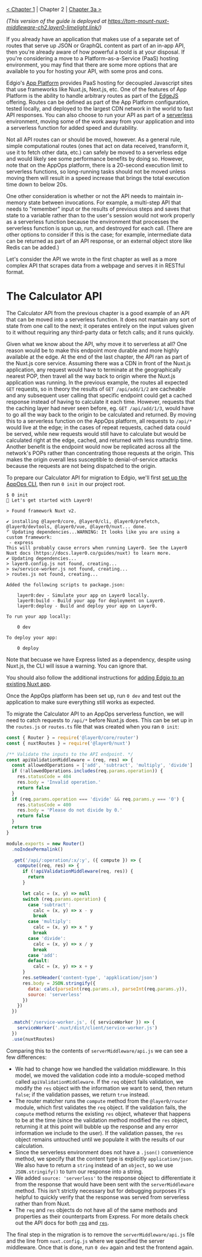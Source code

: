 [< Chapter 1](./ch1.md) | Chapter 2 | [Chapter 3a >](./ch3a.md)

_(This version of the guide is deployed at https://tom-mount-nuxt-middleware-ch2.layer0-limelight.link/)_

If you already have an application that makes use of a separate set of routes that serve up JSON or GraphQL content as part of an in-app API, then you're already aware of how powerful a toold is at your disposal. If you're considering a move to a Platform-as-a-Service (PaaS) hosting environment, you may find that there are some more options that are available to you for hosting your API, with some pros and cons.

Edgio's [App Platform](https://edg.io/appops/app-platform/) provides PaaS hosting for decoupled Javascript sites that use frameworks like Nuxt.js, Next.js, etc. One of the features of App Platform is the ability to handle arbitrary routes as part of the [EdgeJS](https://edg.io/appops/features/edgejs/) offering. Routes can be defined as part of the App Platform configuration, tested locally, and deployed to the largest CDN network in the world to fast API responses. You can also choose to run your API as part of a [serverless](https://edg.io/appops/features/serverless-compute/) environment, moving some of the work away from your application and into a serverless function for added speed and durability.

Not all API routes can or should be moved, however. As a general rule, simple computational routes (ones that act on data received, transform it, use it to fetch other data, etc.) can safely be moved to a serverless edge and would likely see some performance benefits by doing so. However, note that on the AppOps platform, there is a 20-second execution limit to serverless functions, so long-running tasks should not be moved unless moving them will result in a speed increase that brings the total execution time down to below 20s.

One other consideration is whether or not the API needs to maintain in-memory state between invocations. For example, a multi-step API that needs to "remember" input or the results of previous steps and saves that state to a variable rather than to the user's session would not work properly as a serverless function because the environment that processes the serverless function is spun up, run, and destroyed for each call. (There are other options to consider if this is the case; for example, intermediate data can be returned as part of an API response, or an external object store like Redis can be added.)

Let's consider the API we wrote in the first chapter as well as a more complex API that scrapes data from a webpage and serves it in RESTful format.

# The Calculator API

The Calculator API from the previous chapter is a good example of an API that can be moved into a serverless function. It does not mantain any sort of state from one call to the next; it operates entirely on the input values given to it without requiring any third-party data or fetch calls; and it runs quickly.

Given what we know about the API, why move it to serverless at all? One reason would be to make this endpoint more durable and more highly available at the edge. At the end of the last chapter, the API ran as part of the Nuxt.js core service. Assuming there was a CDN in front of the Nuxt.js application, any request would have to terminate at the geographically nearest POP, then travel all the way back to origin where the Nuxt.js application was running. In the previous example, the routes all expected `GET` requests, so in theory the results of `GET /api/add/1/2` are cacheable and any subsequent user calling that specific endpoint could get a cached response instead of having to calculate it each time. However, requests that the caching layer had never seen before, eg. `GET /api/add/1/3`, would have to go all the way back to the origin to be calculated and returned. By moving this to a serverless function on the AppOps platform, all requests to `/api/*` would live at the edge; in the cases of repeat requests, cached data could be served, while new requests would still have to calculate but would be calculated right at the edge, cached, and returned with less roundtrip time. Another benefit is the endpoint would now be replicated across all the network's POPs rather than concentrating those requests at the origin. This makes the origin overall less susceptible to denial-of-service attacks because the requests are not being dispatched to the origin.

To prepare our Calculator API for migration to Edgio, we'll first [set up the AppOps CLI](https://docs.layer0.co/guides/cli), then run `0 init` in our project root.

```
$ 0 init
🚀 Let's get started with Layer0!

> Found framework Nuxt v2.

✔ installing @layer0/core, @layer0/cli, @layer0/prefetch, @layer0/devtools, @layer0/vue, @layer0/nuxt... done.
⠋ Updating dependencies...WARNING: It looks like you are using a custom framework:
 - express
This will probably cause errors when running Layer0. See the Layer0 Nuxt docs (​https://docs.layer0.co/guides/nuxt​) to learn more.
✔ Updating dependencies...
> layer0.config.js not found, creating...
> sw/service-worker.js not found, creating...
> routes.js not found, creating...

Added the following scripts to package.json:

    layer0:dev - Simulate your app on Layer0 locally.
    layer0:build - Build your app for deployment on Layer0.
    layer0:deploy - Build and deploy your app on Layer0.

To run your app locally:

    0 dev

To deploy your app:

    0 deploy
```

Note that becuase we have Express listed as a dependency, despite using Nuxt.js, the CLI will issue a warning. You can ignore that.

You should also follow the additional instructions for [adding Edgio to an existing Nuxt app](https://docs.layer0.co/guides/nuxt#adding-edgio-to-an-existing-nuxt-app).

Once the AppOps platform has been set up, run `0 dev` and test out the application to make sure everything still works as expected.

To migrate the Calculator API to an AppOps serverless function, we will need to catch requests to `/api/*` before Nuxt.js does. This can be set up in the `routes.js` or `routes.ts` file that was created when you ran `0 init`:

```js
const { Router } = require('@layer0/core/router')
const { nuxtRoutes } = require('@layer0/nuxt')

/** Validate the inputs to the API endpoint. */
const apiValidationMiddleware = (req, res) => {
  const allowedOperations = ['add', 'subtract', 'multiply', 'divide']
  if (!allowedOperations.includes(req.params.operation)) {
    res.statusCode = 404
    res.body = 'Invalid operation.'
    return false
  }
  if (req.params.operation === 'divide' && req.params.y === '0') {
    res.statusCode = 400
    res.body = 'Please do not divide by 0.'
    return false
  }
  return true
}

module.exports = new Router()
  .noIndexPermalink()

  .get('/api/:operation/:x/:y', ({ compute }) => {
    compute((req, res) => {
      if (!apiValidationMiddleware(req, res)) {
        return
      }

      let calc = (x, y) => null
      switch (req.params.operation) {
        case 'subtract':
          calc = (x, y) => x - y
          break
        case 'multiply':
          calc = (x, y) => x * y
          break
        case 'divide':
          calc = (x, y) => x / y
          break
        case 'add':
        default:
          calc = (x, y) => x + y
      }
      res.setHeader('content-type', 'appklication/json')
      res.body = JSON.stringify({
        data: calc(parseInt(req.params.x), parseInt(req.params.y)),
        source: 'serverless'
      })
    })
  })

  .match('/service-worker.js', ({ serviceWorker }) => {
    serviceWorker('.nuxt/dist/client/service-worker.js')
  })
  .use(nuxtRoutes)
```

Comparing this to the contents of `serverMiddleware/api.js` we can see a few differences:
* We had to change how we handled the validation middleware. In this model, we moved the validation code into a module-scoped method called `apiValidationMiddleware`. If the `req` object fails validation, we modify the `res` object with the information we want to send, then return `false`; if the validation passes, we return `true` instead.
* The router matcher runs the `compute` method from the `@layer0/router` module, which first validates the `req` object. If the validation fails, the `compute` method returns the existing `res` object, whatever that happens to be at the time (since the validation method modified the `res` object, returning it at this point will bubble up the response and any error information we include to the user). If the validation passes, the `res` object remains untouched until we populate it with the results of our calculation.
* Since the serverless environment does not have a `.json()` convenience method, we specify that the content type is explicitly `application/json`. We also have to return a `string` instead of an `object`, so we use `JSON.stringify()` to turn our response into a string.
* We added `source: 'serverless'` to the response object to differentiate it from the response that would have been sent with the `serverMiddleware` method. This isn't strictly necessary but for debugging purposes it's helpful to quickly verify that the response was served from serverless rather than from Nuxt.
* The `req` and `res` objects do not have all of the same methods and properties as their counterparts from Express. For more details check out the API docs for both [`req`](https://docs.layer0.co/docs/api/core/interfaces/_router_request_.request.html) and [`res`](https://docs.layer0.co/docs/api/core/interfaces/_router_response_.response.html).

The final step in the migration is to remove the `serverMiddleware/api.js` file and the line from `nuxt.config.js` where we specified the server middleware. Once that is done, run `0 dev` again and test the frontend again.
